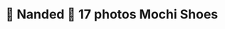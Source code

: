 ---
title: " Nanded    17 photos Mochi Shoes"
url: /nanded/nanded-17-photos-mochi-shoes/
shop: Schuhe
---